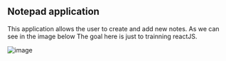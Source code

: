 ## Notepad application

This application allows the user to create and add new notes. As we can see in the image below The goal here is just to trainning reactJS.


![image](https://user-images.githubusercontent.com/38815522/169631191-209d1bcf-16bb-4aa3-b310-188cf22bb467.png)
